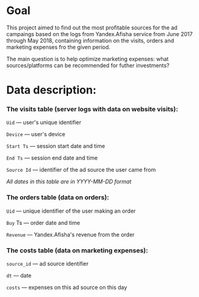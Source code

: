 # Goal

This project aimed to find out the most profitable sources for the ad campaings based on the logs from Yandex.Afisha service from June 2017 through May 2018, containing information on the visits, orders and marketing expenses fro the given period.

The main question is to help optimize marketing expenses: what sources/platforms can be recommended for futher investments? 

# Data description:

### The visits table (server logs with data on website visits):

`Uid` — user's unique identifier

`Device` — user's device

`Start Ts` — session start date and time

`End Ts` — session end date and time

`Source Id` — identifier of the ad source the user came from
 
*All dates in this table are in YYYY-MM-DD format*

### The orders table (data on orders):
`Uid` — unique identifier of the user making an order

`Buy` Ts — order date and time

`Revenue` — Yandex.Afisha's revenue from the order
 
### The costs table (data on marketing expenses):
`source_id` — ad source identifier

`dt` — date

`costs` — expenses on this ad source on this day

